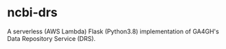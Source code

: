 # ncbi-drs

A serverless (AWS Lambda) Flask (Python3.8) implementation of GA4GH's Data
Repository Service (DRS).

